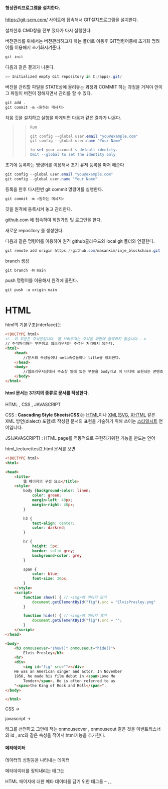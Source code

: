 #### 형상관리프로그램을 설치한다.

https://git-scm.com/ 사이트에 접속해서 GIT설치프로그램을 설치한다.

설치한후 CMD창을 전부 껐다가 다시 실행한다.

버전관리를 위해서는 버전관리하고자 하는 폴더로 이동후 GIT명령어중에 초기화 명려어를 이용해서 초기화시켜준다.

```powershell
git init
```

다음과 같은 결과가 나온다.

```powershell
>> Initialized empty Git repository in C:/apps/.git/
```

버전을 관리할 파일을 STATE상에 올려놓는 과정과 COMMIT 하는 과정을 거쳐야 만이 그 파일이 버전이 정해지면서 관리를 할 수 있다.

```powershell
git add .
git commit -m <원하는 메세지>
```



처음 깃을 설치하고 실행을 하게되면 다음과 같은 결과가 나온다.

> > ```powershell
> > Run
> > 
> > git config --global user.email "you@example.com"
> > git config --global user.name "Your Name"
> > 
> > to set your account's default identity.
> > Omit --global to set the identity only
> > ```
> >
> > 



초기에 등록하는 명령어를 이용해서 초기 유저 등록을 마저 해준다

```powershell
git config --global user.email "you@example.com"
git config --global user.name "Your Name"
```



등록을 한후 다시한번 git commit 명령어를 실행한다.



```powershell
git commit -m <원하는 메세지>
```



깃을 원격에 등록시켜 놓고 관리한다.

github.com 에 접속하여 회원가입 및 로그인을 한다.

새로운 repository 를 생성한다.



다음과 같은 명령어를 이용하여 원격 github클라우드와 local git 폴더와 연결한다.

```powershell
git remote add origin https://github.com/masankim/inje_blockchain.git
```



branch 생성



```powershell
git branch -M main
```



push 명령어를 이용해서 원격에 올린다.

```powershell
git push -u origin main
```



# HTML

html의 기본구조(interface)는 

```html
<!DOCTYPE html>
<!--이 부분은 주석문입니다. 웹 브라우저는 주석을 화면에 출력하지 않습니다.-->
// 주석처리하는 부분이고 웹브라우저는 주석은 처리하지 않는다.
<html>
    <head>
        //문서의 속성들이나 meta속성들이나 title을 정의한다.
    </head>
    <body>
        //웹브라우저상에서 주소창 밑에 있는 부분을 body라고 이 바디에 표현되는 콘텐츠또는 기능들을 정의한다.
    </body>
</html>
```





#### html 문서는 3가지의  종류로 문서를 작성한다.

HTML , CSS , JAVASCRIPT

CSS :  **Cascading Style Sheets**(**CSS**)는 [HTML](https://developer.mozilla.org/ko/docs/HTML)이나 [XML](https://developer.mozilla.org/ko/docs/XML)([SVG](https://developer.mozilla.org/ko/docs/SVG), [XHTML](https://developer.mozilla.org/ko/docs/XHTML) 같은 XML 방언(dialect) 포함)로 작성된 문서의 표현을 기술하기 위해 쓰이는 [스타일시트](https://developer.mozilla.org/ko/docs/Web/API/StyleSheet) 언어입니다.

JS(JAVASCRIPT) : HTML page를 역동적으로 구현하기위한 기능을 만드는 언어



html_lecture/test2.html 문서를 보면

```html
<!DOCTYPE html>
<html>

<head>
    <title>
        웹 페이지의 구성 요소</title>
    <style>
        body {background-color: linen;
            color: green;
            margin-left: 40px;
            margin-right: 40px;
        }

        h3 {
            text-align: center;
            color: darkred;
        }

        hr {
            height: 5px;
            border: solid grey;
            background-color: grey
        }

        span {
            color: blue;
            font-size: 20px;
        }
    </style>
    <script>
        function show() { // <img>에 이미지 달기
            document.getElementById("fig").src = "ElvisPresley.png"
        }

        function hide() { // <img>에 이미지 제거
            document.getElementById("fig").src = "";
        }
    </script>
</head>

<body>
    <h3 onmouseover="show()" onmouseout="hide()">
        Elvis Presley</h3>
    <hr>
    <div>
        <img id="fig" src=""></div>
    He was an American singer and actor. In November
    1956, he made his film debut in <span>Love Me
        Tender</span>. He is often referred to as
    "<span>the King of Rock and Roll</span>".
</body>

</html>
```



CSS -> <style> 내용 </style>

javascript -> <style>내용</style>

태그를 선언하고 그안에 적는 onmouseover , onmouseout 같은 것을 이벤트리스너 와 id , src와 같은 속성을 적어서 html기능을 추가한다.



#### 메타데이터

데이터의 성질등을 나타내는 데이터 

메터데이터를 정의내리는 태그는 

HTML 페이지에 대한 메타 데이터를 담기 위한 태그들
– <base>, <link>, <script>, <style>, <title>, <meta>

head 태그 안에 위의 태그를 사용한다.

단 script태그는 body태그안에도 사용할 수 있다.







<meta> 태그는 다양한 메타 데이터 표현
– 웹 페이지의 저작자, 문자 인코딩 방식, 내용 등
➢ 웹 페이지의 저작자가 “황기태”임을 표기하는 사례
▪ <meta name="author" content="황기태">
➢ 웹 페이지의 내용 설명
▪ <meta name="description" content="입학 요령에 대한 자세한 사항">
➢ 웹 페이지의 키워드(검색 엔진에 의해 검색되게 하기 위함)
▪ <meta name="keywords" content="컴퓨터, 소프트웨어, 스마트폰">
➢ charset 속성으로 웹 페이지에 사용하는 문자 코드 지정
▪ <meta charset=“UTF-8”>




#### img태그

<img> 태그의 src 속성에 이미지 파일의 주소 지정
• src에 지정할 수 있는 이미지 종류
• BMP, GIF, PNG, JPG(JPEG), animated-GIF

![image-20201211220845454](https://user-images.githubusercontent.com/75194770/101907228-98b9a500-3bfd-11eb-96ca-5fd9478e5edd.png)



##### 경로를 지정할때 " . /" 같은 계층 구조에 있는 파일이나 폴더 경로 

##### "/" 그 폴더안으로 들어가는 경로

##### "../" 경로보다 상위폴더로 이동하는 경로



#### 3 가지 종류의 리스트

– 순서 있는 리스트(ordered list) - <ol></ol>
– 순서 없는 리스트(unordered list) - <ul></ul>
– 정의 리스트(definition list) - <dl></dl>
• 리스트 아이템
– <li>…</li>
– </li> 생략 가능



![image-20201211222148331](https://user-images.githubusercontent.com/75194770/101908350-4bd6ce00-3bff-11eb-8c37-4043340a6041.png)

다음과 같은 샘플 코드를 보면서 이해 할 수 있다.

```html
<!DOCTYPE html>
<html lang="en">
<head>
    <meta charset="UTF-8">
    <meta name="viewport" content="width=device-width, initial-scale=1.0">
    <title>Document</title>
</head>
<body>
    <ol type="A" start="2">
        <li>Coffee</li>
        <li>Tea</li>
        <li>Milk</li>
      </ol>
      
      <ol start="50">
        <li>Coffee</li>
        <li>Tea</li>
        <li>Milk</li>
      </ol>

      <ul>
        <li>Coffee</li>
        <li>Tea</li>
        <li>Milk</li>
      </ul>
</body>
</html>
```



코드를 chrome 브라우저에서 실행시키면서 용도를 이해한다.

### 표 만드는데 사용되는 태그들

<table> : 표 전체를 담는 컨테이너
 <caption> : 표 제목
 <thead> : 헤딩 셀 그룹
 <tfoot> : 바닥 셀 그룹
 <tbody> : 데이터 셀 그룹
 <tr> : 행. 여러 <td>, <th> 포함
 <th> : 열 제목(헤딩) 셀
 <td> : 데이터 셀


다음과 같은 샘플 코드를 보면서 이해 할 수 있다.

```html
<!DOCTYPE html>
<html lang="en">
<head>
    <meta charset="UTF-8">
    <meta name="viewport" content="width=device-width, initial-scale=1.0">
    <title>Document</title>
</head>
<body>
    <table style="width:100%">
        <tr>
          <th>Firstname</th>
          <th>Lastname</th>
          <th>Age</th>
        </tr>
        <tr>
          <td>Jill</td>
          <td>Smith</td>
          <td>50</td>
        </tr>
        <tr>
          <td>Eve</td>
          <td>Jackson</td>
          <td>94</td>
        </tr>
</body>
</html>
```

### 

### if... else 문

## [구문](https://developer.mozilla.org/ko/docs/Web/JavaScript/Reference/Statements/if...else#구문)

```
if (condition)
   statement1
[else
   statement2]
```

- `condition`

  참 또는 거짓으로 평가되는 [표현식](https://developer.mozilla.org/ko/docs/Web/JavaScript/Guide/Expressions_and_Operators#표현식)입니다.

- `statement1`

  조건이 참으로 평가될 경우 실행되는 문입니다. 중첩된 if구문을 포함하여 어떤 구문이든 쓸 수 있습니다. 다중구문을 사용할 경우  ({ ... })[블럭](https://developer.mozilla.org/en-US/docs/Web/JavaScript/Reference/Statements/block) 구문 으로 그룹화 하고 실행하지 않으려면 [빈](https://developer.mozilla.org/en-US/docs/Web/JavaScript/Reference/Statements/Empty) 구문을 사용합니다.

- `*statement*2`

  이 구문은 조건이 거짓일경우 다른 조항이 있을 때 실행되는 구문입니다. 블록 문과 if문의 중첩을 호함한 모든문이 될 수 있습니다.

## [설명](https://developer.mozilla.org/ko/docs/Web/JavaScript/Reference/Statements/if...else#설명)

다중의 if...else 문은 else if 절을 만들기 위해 중첩될 수 있다.
자바스크립트에서는 elseif (하나의 단어) 키워드가 존재하지 않는다.

```
if (조건1)
   명령문1
else if (조건2)
   명령문2
else if (조건3)
   명령문3
...
else
   명령문N
```

아래 작업한 것을 보면,  if문을 중첩 사용하면 들여쓰기된 것이 제대로 보여집니다.

```
if (조건1)
   명령문1
else
   if (조건2)
      명령문2
   else
      if (조건3)
...
```

하나의 절에서 여러개의 명령문들을 실행하려면,  그 명령문들을 그룹화하는 블록 명령문 ({ ... }) 블럭구문을 사용한다.
일반적으로, 블럭구문을 항상 사용하는 것은 좋은 연습입니다. 특히 중첩된 if 문과 관련되어
있는 코드안에서 사용하면 더욱 좋습니다.

```
if (조건) {
   명령문들1
} else {
   명령문들2
}
```

원시 불리언 값인 true (참) 과 false (거짓) 을 불리언 객체의 truthiness (참으로 보이는 것) 과 falsiness (거짓으로 보이는 것)으로 혼동하면 안된다. false, undefined, null, 0, NaN, 또는 빈 스트링 ("") 이 아닌 모든 값, 그리고 false 값인 불리언 객체를 포함하는 모든 객체는 조건으로 사용될 때 [truthy](https://developer.mozilla.org/ko/docs/Glossary/Truthy) 로 간주된다. 예:

```
var b = new Boolean(false);
if (b) // 이 조건은 참으로 보이는 것 (truthy) 이다.
```

## [예시](https://developer.mozilla.org/ko/docs/Web/JavaScript/Reference/Statements/if...else#예시)

### [if...else 사용하기](https://developer.mozilla.org/ko/docs/Web/JavaScript/Reference/Statements/if...else#if...else_사용하기)

```
if (cipher_char === from_char) {
   result = result + to_char;
   x++;
} else {
   result = result + clear_char;
}
```

### [else if 사용하기](https://developer.mozilla.org/ko/docs/Web/JavaScript/Reference/Statements/if...else#else_if_사용하기)

자바스크립트에는 elseif 구문이 없다. 그러나, else if 를 사용할 수 있다.

```
if (x > 5) {

} else if (x > 50) {

} else {

}
```

### [조건식의 값을 지정하기](https://developer.mozilla.org/ko/docs/Web/JavaScript/Reference/Statements/if...else#조건식의_값을_지정하기)

조건식을 단순하게 지정하는 것은 좋지 않습니다.
왜냐하면,  코드를 흘깃 보면 값을 지정한것을 평등한것으로  혼동할 수 있기 때문입니다. 예를들어, 다음코드를 사용하지 마세요:

```
if (x = y) {
   /* do the right thing */
}
```

당신이 조건식에 값의 지정을 해야할 경우, 일반적인 관행은 그 할당된 것 주위에 추가 괄호를 넣어야 합니다. 예를들면:

```
if ((x = y)) {
   /* do the right thing */
}
```



### switch문

expression. It then looks for the first `case` clause whose expression evaluates to the same value as the result of the input expression (using the [strict comparison](https://developer.mozilla.org/en-US/docs/Web/JavaScript/Reference/Operators/Comparison_Operators), `===`) and transfers control to that clause, executing the associated statements. (If multiple cases match the provided value, the first case that matches is selected, even if the cases are not equal to each other.)

If no matching `case` clause is found, the program looks for the optional `default` clause, and if found, transfers control to that clause, executing the associated statements. If no `default` clause is found, the program continues execution at the statement following the end of `switch`. By convention, the `default` clause is the last clause, but it does not need to be so.

The optional `break` statement associated with each case label ensures that the program breaks out of switch once the matched statement is executed and continues execution at the statement following switch. If `break` is omitted, the program continues execution at the next statement in the `switch` statement.

## [예제](https://developer.mozilla.org/ko/docs/Web/JavaScript/Reference/Statements/switch#예제)

### [Using switch](https://developer.mozilla.org/ko/docs/Web/JavaScript/Reference/Statements/switch#Using_switch)

In the following example, if `expr` evaluates to "Bananas", the program matches the value with case "Bananas" and executes the associated statement. When `break` is encountered, the program breaks out of `switch` and executes the statement following `switch`. If `break` were omitted, the statement for case "Cherries" would also be executed.

```
switch (expr) {
  case 'Oranges':
    console.log('Oranges are $0.59 a pound.');
    break;
  case 'Apples':
    console.log('Apples are $0.32 a pound.');
    break;
  case 'Bananas':
    console.log('Bananas are $0.48 a pound.');
    break;
  case 'Cherries':
    console.log('Cherries are $3.00 a pound.');
    break;
  case 'Mangoes':
  case 'Papayas':
    console.log('Mangoes and papayas are $2.79 a pound.');
    break;
  default:
    console.log('Sorry, we are out of ' + expr + '.');
}

console.log("Is there anything else you'd like?");
```

### [break를 쓰지않으면 어떻게 되는가?](https://developer.mozilla.org/ko/docs/Web/JavaScript/Reference/Statements/switch#break를_쓰지않으면_어떻게_되는가)

If you forget a break then the script will run from the case where the criterion is met and will run the case after that regardless if criterion was met. See example here:

```
var foo = 0;
switch (foo) {
  case -1:
    console.log('negative 1');
    break;
  case 0: // foo is 0 so criteria met here so this block will run
    console.log(0);
    // NOTE: the forgotten break would have been here
  case 1: // no break statement in 'case 0:' so this case will run as well
    console.log(1);
    break; // it encounters this break so will not continue into 'case 2:'
  case 2:
    console.log(2);
    break;
  default:
    console.log('default');
}
```

### [Can I put a default between cases?](https://developer.mozilla.org/ko/docs/Web/JavaScript/Reference/Statements/switch#Can_I_put_a_default_between_cases)

Yes, you can! JavaScript will drop you back to the default if it can't find a match:

```
var foo = 5;
switch (foo) {
  case 2:
    console.log(2);
    break; // it encounters this break so will not continue into 'default:'
  default:
    console.log('default')
    // fall-through
  case 1:
    console.log('1');
}
```

It also works when you put default before all other cases.

### [Methods for multi-criteria case](https://developer.mozilla.org/ko/docs/Web/JavaScript/Reference/Statements/switch#Methods_for_multi-criteria_case)

Source for this technique is here:

[Switch statement multiple cases in JavaScript (Stack Overflow)](http://stackoverflow.com/questions/13207927/switch-statement-multiple-cases-in-javascript)

#### Multi-case - single operation

This method takes advantage of the fact that if there is no break below a case statement it will continue to execute the next case statement regardless if the case meets the criteria. See the section titled "What happens if I forgot a break?"

This is an example of a single operation sequential switch statement, where four different values perform exactly the same.

```
var Animal = 'Giraffe';
switch (Animal) {
  case 'Cow':
  case 'Giraffe':
  case 'Dog':
  case 'Pig':
    console.log('This animal will go on Noah\'s Ark.');
    break;
  case 'Dinosaur':
  default:
    console.log('This animal will not.');
}
```

#### Multi-case - chained operations

This is an example of a multiple-operation sequential switch statement, where, depending on the provided integer, you can receive different output. This shows you that it will traverse in the order that you put the case statements, and it does not have to be numerically sequential. In JavaScript, you can even mix in definitions of strings into these case statements as well.

```
var foo = 1;
var output = 'Output: ';
switch (foo) {
  case 0:
    output += 'So ';
  case 1:
    output += 'What ';
    output += 'Is ';
  case 2:
    output += 'Your ';
  case 3:
    output += 'Name';
  case 4:
    output += '?';
    console.log(output);
    break;
  case 5:
    output += '!';
    console.log(output);
    break;
  default:
    console.log('Please pick a number from 0 to 5!');
}
```

이 예제의 결과:

| Value                                | Log text                          |
| :----------------------------------- | :-------------------------------- |
| foo is NaN or not 1, 2, 3, 4, 5 or 0 | Please pick a number from 0 to 5! |
| 0                                    | Output: So What Is Your Name?     |
| 1                                    | Output: What Is Your Name?        |
| 2                                    | Output: Your Name?                |
| 3                                    | Output: Name?                     |
| 4                                    | Output: ?                         |
| 5                                    | Output: !                         |

### [Block-scope variables within switch statements](https://developer.mozilla.org/ko/docs/Web/JavaScript/Reference/Statements/switch#Block-scope_variables_within_switch_statements)

With ECMAScript 2015 (ES6) support made available in most modern browsers, there will be cases where you would want to use [let](https://developer.mozilla.org/en-US/docs/Web/JavaScript/Reference/Statements/let) and [const](https://developer.mozilla.org/en-US/docs/Web/JavaScript/Reference/Statements/const) statements to declare block-scoped variables.

Take a look at this example:

```
const action = 'say_hello';
switch (action) {
  case 'say_hello':
    let message = 'hello';
    console.log(message);
    break;
  case 'say_hi':
    let message = 'hi';
    console.log(message);
    break;
  default:
    console.log('Empty action received.');
    break;
}
```

This example will output the error `Uncaught SyntaxError: Identifier 'message' has already been declared` which you were not probably expecting.

This is because the first `let message = 'hello';` conflicts with second let statement `let message = 'hi';` even they're within their own separate case statements `case 'say_hello':` and `case 'say_hi':`; ultimately this is due to both `let` statements being interpreted as duplicate declarations of the same variable name within the same block scope.

We can easily fix this by wrapping our case statements with brackets:

```
const action = 'say_hello';
switch (action) {
  case 'say_hello': { // added brackets
    let message = 'hello';
    console.log(message);
    break;
  } // added brackets
  case 'say_hi': { // added brackets
    let message = 'hi';
    console.log(message);
    break;
  } // added brackets
  default: { // added brackets
    console.log('Empty action received.');
    break;
  } // added brackets
}
```

This code will now output `hello` in the console as it should, without any errors at all.

### while 문 

## [문법](https://developer.mozilla.org/ko/docs/Web/JavaScript/Reference/Statements/while#문법)

```
while (condition)
  statement
```

- `조건`

  반복이 시작되기 전에 조건문은 참,거짓을 판단받게 된다. 만약 조건문이 참이라면, while문 안의 문장들이 실행된다. 거짓이라면, 문장은 그냥 while 반복문 후로 넘어간다.

- `문장`

  조건문이 참일 때만 while문 속의 문장들이 실행된다. 반복문 속에 여러개의 문장을 사용하고 싶다면 중괄호 { } 를 통해 문장들을 하나로 묶어야 한다.

## [예제](https://developer.mozilla.org/ko/docs/Web/JavaScript/Reference/Statements/while#예제)

다음의 while문은 n이 3보다 작을 때까지 반복한다.

```
var n = 0;
var x = 0;

while (n < 3) {
  n++;
  x += n;
}
```

반복을 살펴보면, n을 x에 계속 더하게 된다. 그러므로 x와 n 변수는 다음의 값을 갖는다.

- 첫번째 반복; n=1 과 x=1
- 두번째 반복; n=2 과 x=3
- 세번째 반복; n=3 과 x=6

세번째 반복후, n<3 이라는 초건은 더 이상 참이아니가 되므로 반복은 종료된다

### 

### do... while 문

## [문법](https://developer.mozilla.org/ko/docs/Web/JavaScript/Reference/Statements/do...while#문법)

```
do구문
while (조건식);
```

- ### `*구문*`

  테스트 조건이 참일 때마다 한 번이상 실행되는 구문입니다. 만약 루프 내에서 여러 구문을 반복 실행 시키고 싶으시다면, 다음 명령을 사용합니다.

  [block](https://developer.mozilla.org/ko/docs/Web/JavaScript/Reference/Statements/block) 구문을 활용하여 (`{ ... }`) 이런 식으로 그룹화합니다.

- `*조건식*`

  루프가 실행될 때마다 평가되는 식입니다. 만약 조건식이 참으로 평가되었다면, `구문` 이 다시 실행됩니다. 만약 조건식이 거짓으로 평가되었다면, 자바스크립트는 `do...while`. 구문 밑에 있는 구문들을 실행시킵니다.

## [예제](https://developer.mozilla.org/ko/docs/Web/JavaScript/Reference/Statements/do...while#Examples)

### [do...while](https://developer.mozilla.org/ko/docs/Web/JavaScript/Reference/Statements/do...while#do...while)

예제에서 `do...while` 문은 적어도 한번 반복되고 i 변수가 5 보다 작을 때까지 실행됩니다.

```javascript
var result = '';
var i = 0;
do {
   i += 1;
   result += i + ' ';
}
while (i > 0 && i < 5);
// Despite i == 0 this will still loop as it starts off without the test

console.log(result);
```



### for 문

for (시작식 ; 조건식 ; 증감식) {

​	statements...

}

## [구문](https://developer.mozilla.org/ko/docs/Web/JavaScript/Reference/Statements/for#구문)

```javascript
for ([initialization]; [condition]; [final-expression])
   statement
```

- `initialization`

  식(할당식 포함) 또는 변수 선언. 주로 카운터 변수를 초기화할 때 사용합니다. `var` 또는 `let` 키워드를 사용해 새로운 변수를 선언할 수도 있습니다. `var` 키워드로 선언한 변수는 반복문에 제한되지 않습니다. 즉 `for` 문과 같은 범위scope에 위치합니다. `let` 키워드로 선언한 변수는 반복문의 지역 변수가 됩니다.  식의 결과는 버려집니다.

- `condition`

  매 반복마다 평가할 식. 평가 결과가 참이라면 `statement`를 실행합니다. 이 식을 넣지 않았을 때 계산 결과는 언제나 참이 됩니다. 계산 결과가 거짓이라면 `for` 문의 바로 다음 식으로 건너 뜁니다.

- `final-expression`

  매 반복 후 평가할 식. 다음번 `condition` 평가 이전에 발생합니다. 주로 카운터 변수를 증감하거나 바꿀 때 사용합니다.

- `statement`

  조건의 평가 결과가 참일 때 실행하는 문. 여러 문을 반복 실행하려면 [블럭문](https://developer.mozilla.org/ko/docs/Web/JavaScript/Reference/Statements/block)(`{ ... }`)으로 묶어야 합니다. 아무것도 실행하지 않으려면 [공백문](https://developer.mozilla.org/ko/docs/Web/JavaScript/Reference/Statements/empty) (`;`)을 사용하세요.

## [예제](https://developer.mozilla.org/ko/docs/Web/JavaScript/Reference/Statements/for#예제)

### [for 사용하기](https://developer.mozilla.org/ko/docs/Web/JavaScript/Reference/Statements/for#for_사용하기)

다음 `for` 문은 변수 `i`를 선언하고 0으로 초기화하여 시작합니다. `i`가 9보다 작은지를 확인하고 맞으면 명령문을 수행한 후 `i`의 값을 1 높입니다.

```javascript
for (var i = 0; i < 9; i++) {
   console.log(i);
   // 기타 등등
}
```

### [선택적 식 사용](https://developer.mozilla.org/ko/docs/Web/JavaScript/Reference/Statements/for#선택적_식_사용)

`for` 반복문의 3개 식은 모두 선택 사항입니다.

예를 들어, 변수를 초기화하려고 `initialization` 블럭을 사용할 필요는 없습니다.

```javascript
var i = 0;
for (; i < 9; i++) {
    console.log(i);
    // 기타 등등
}
```

`initialization` 블럭처럼 `condition` 블럭도 선택 사항입니다. 다만 이 경우, 반복문 본문에 무한 반복을 탈출할 수 있는 장치를 추가해야 합니다.

```javascript
for (var i = 0;; i++) {
   console.log(i);
   if (i > 3) break;
   // 기타 등등
}
```

세 가지 모두 생략할 수도 있습니다. 위와 같이 [`break`](https://developer.mozilla.org/ko/docs/Web/JavaScript/Reference/Statements/break) 문을 사용해 반복을 탈출할 수 있도록 추가하고, 변수를 수정해 탈출 조건이 언젠가 참이 되도록 해야 합니다.

```javascript
var i = 0;

for (;;) {
  if (i > 3) break;
  console.log(i);
  i++;
}
```

### [문 없이 for 사용하기](https://developer.mozilla.org/ko/docs/Web/JavaScript/Reference/Statements/for#문_없이_for_사용하기)

다음 `for` 반복 사이클은 노드의 위치 오프셋을 `final-expression`에서 계산해 문이나 블럭문이 필요하지 않으므로 세미콜론을 사용합니다.

```javascript
function showOffsetPos(sId) {
  var nLeft = 0, nTop = 0;

  for (
    var oItNode = document.getElementById(sId); /* initialization */
    oItNode; /* condition */
    nLeft += oItNode.offsetLeft, nTop += oItNode.offsetTop, oItNode = oItNode.offsetParent /* final-expression */
  ); /* semicolon */

  console.log('Offset position of \'' + sId + '\' element:\n left: ' + nLeft + 'px;\n top: ' + nTop + 'px;');
}

/* Example call: */

showOffsetPos('content');

// Output:
// "Offset position of "content" element:
// left: 0px;
// top: 153px;"
```

**참고:** 여기서 쓰인 세미콜론은, JavaScript가 **필수로 요구하는 몇 안되는 세미콜론**입니다. 물론 세미콜론 없이는 반복 사이클 선언의 바로 다음 줄을 반복 본문으로 인식합니다.



### break;

## [구문](https://developer.mozilla.org/ko/docs/Web/JavaScript/Reference/Statements/break#구문)

```
break [label];
```

- `label` Optional

  문의 라벨에 연결한 [식별자](https://developer.mozilla.org/ko/docs/Glossary/식별자). 반복문이나 [`switch`](https://developer.mozilla.org/ko/docs/Web/JavaScript/Reference/Statements/switch)에서 사용하는게 아니면 필수로 제공해야 합니다.

## [설명](https://developer.mozilla.org/ko/docs/Web/JavaScript/Reference/Statements/break#설명)

`break` 문은 프로그램이 label 달린 문에서 빠져나오게 하는 선택사항 label을 포함합니다. `break` 문은 참조되는 label 내에 중첩되어야 합니다. label 달린 문은 어떤 [`block`](https://developer.mozilla.org/ko/docs/Web/JavaScript/Reference/Statements/block) 문이든 될 수 있습니다. 꼭, loop 문을 달 필요가 없습니다.

## [예제](https://developer.mozilla.org/ko/docs/Web/JavaScript/Reference/Statements/break#예제)

다음 함수는 `i`가 3일 때 [`while`](https://developer.mozilla.org/ko/docs/Web/JavaScript/Reference/Statements/while) loop를 종료하는 break 문이 있고, 그러고는 3 * `x`값을 반환합니다.

```
function testBreak(x) {
  var i = 0;

  while (i < 6) {
    if (i == 3) {
      break;
    }
    i += 1;
  }

  return i * x;
}
```

다음 코드는 label 달린 블록이 있는 `break` 문을 사용합니다. `break` 문은 자신이 참조하는 label 내에 중첩되어야 합니다. `inner_block`은 `outer_block`내에 중첩되어야 함을 주의하세요.



### contiune;

## [구문](https://developer.mozilla.org/ko/docs/Web/JavaScript/Reference/Statements/continue#구문)

```
continue [label];
```

- `label`

  명령문의 레이블과 연관된 식별자.

## [설명](https://developer.mozilla.org/ko/docs/Web/JavaScript/Reference/Statements/continue#설명)

[`break`](https://developer.mozilla.org/ko/docs/Web/JavaScript/Reference/Statements / break) 문과 달리 `continue`는 루프의 실행을 완전히 종료하지 않고 `for`, `while`문에서 다음과 같이 동작합니다.

- [`while`](https://developer.mozilla.org/ko/docs/Web/JavaScript/Reference/Statements / while) 루프에서는 다시 조건으로 점프합니다.

- [`for`](https://developer.mozilla.org/ko/docs/Web/JavaScript/Reference/Statements / for) 루프에서는 업데이트 표현식으로 점프합니다.

`continue` 문에는 현재 루프 대신 레이블이 지정된 루프 문의 다음 반복으로 건너 뛰도록하는 선택적 레이블이 포함될 수 있습니다. 이 경우, `continue` 문은 이 레이블 된 명령문 내에 중첩되어야합니다.

## [예제](https://developer.mozilla.org/ko/docs/Web/JavaScript/Reference/Statements/continue#예제)

### [Using continue with while](https://developer.mozilla.org/ko/docs/Web/JavaScript/Reference/Statements/continue#Using_continue_with_while)

다음 예제에서는 `i`의 값이 3일 때 실행되는 `continue`문을 포함하는 [`while`](https://developer.mozilla.org/ko/docs/Web/JavaScript/Reference/Statements/while)을 보여줍니다. 따라서 n은 1, 3, 7 및 12 값을 갖습니다.

```
var i = 0;
var n = 0;

while (i < 5) {
  i++;

  if (i === 3) {
    continue;
  }

  n += i;
}
```

### [label과 함께 continue 사용하기](https://developer.mozilla.org/ko/docs/Web/JavaScript/Reference/Statements/continue#label과_함께_continue_사용하기)

다음 예제에서 `checkiandj`라는 문에는 `checkj`라는 문이 있습니다. `continue`가 발생하면 프로그램은 `checkj` 문의 맨 위에서 계속됩니다. `continue`가 발생할 때마다 `checkj`는 조건이 false를 반환 할 때까지 반복합니다. false가 리턴되면 나머지 `checkiandj` 문이 완료됩니다.

`continue`에 `checkiandj` 레이블이 있으면이 프로그램은 `checkiandj` 문 맨 위에서 계속됩니다.

See also [`label`](https://developer.mozilla.org/ko/docs/Web/JavaScript/Reference/Statements/label).

```
var i = 0;
var j = 8;

checkiandj: while (i < 4) {
  console.log('i: ' + i);
  i += 1;

  checkj: while (j > 4) {
    console.log('j: ' + j);
    j -= 1;

    if ((j % 2) == 0)
      continue checkj;
    console.log(j + ' is odd.');
  }
  console.log('i = ' + i);
  console.log('j = ' + j);
}
```

출력:

```
i: 0

// start checkj
j: 8
7 is odd.
j: 7
j: 6
5 is odd.
j: 5
// end checkj

i = 1
j = 4

i: 1
i = 2
j = 4

i: 2
i = 3
j = 4

i: 3
i = 4
j = 4
```

